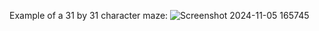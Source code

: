 Example of a 31 by 31 character maze:
![Screenshot 2024-11-05 165745](https://github.com/user-attachments/assets/734d6a0b-0431-4f95-901d-f393ac7f170f)
